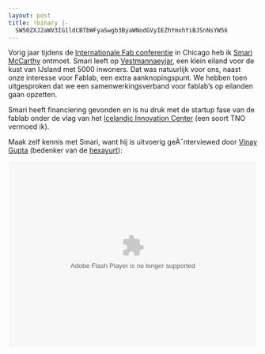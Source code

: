 ```yaml
---
layout: post
title: !binary |-
  SW50ZXJ2aWV3IG1ldCBTbWFyaSwgb3ByaWNodGVyIEZhYmxhYiBJSnNsYW5k
---
```

<p>Vorig jaar tijdens de <a href="http://cba.mit.edu/events/07.08.fab/">Internationale Fab conferentie</a> in Chicago heb ik <a href="http://smari.yaxic.org/blag/">Smari McCarthy</a> ontmoet. Smari leeft op <a href="http://maps.google.nl/maps?f=q&amp;hl=nl&amp;geocode=&amp;q=Vestmannaeyjar,+Iceland&amp;sll=57.899602,-5.157701&amp;sspn=0.021756,0.071239&amp;ie=UTF8&amp;t=p&amp;s=AARTsJrXyflvK4Xijmby-kXyOy86ikiUCw&amp;view=map&amp;ll=64.727262,-19.577637&amp;spn=4.477794,18.237305&amp;z=6">Vestmannaeyjar</a>, een klein eiland voor de kust van IJsland met 5000 inwoners. Dat was natuurlijk voor ons, naast onze interesse voor Fablab, een extra aanknopingspunt. We hebben toen uitgesproken dat we een samenwerkingsverband voor fablab&#8217;s op eilanden gaan opzetten.</p>
<p>Smari heeft financiering gevonden en is nu druk met de startup fase van de fablab onder de vlag van het <a href="http://www.nmi.is/">Icelandic Innovation Center</a> (een soort <span class="caps">TNO</span> vermoed ik).</p>
<p>Maak zelf kennis met Smari, want hij is uitvoerig geÃ¯nterviewed door <a href="http://www.treehugger.com/files/2007/08/the_th_interview_gupta.php">Vinay Gupta</a> (bedenker van de <a href="http://hexayurt.com/">hexayurt</a>):</p>
<center><embed id="VideoPlayback" style="width:500px;height:375px" allowFullScreen="true" flashvars="fs=true" src="http://video.google.com/googleplayer.swf?docid=-5425230807391753000&hl=nl" type="application/x-shockwave-flash"> </embed></center>
